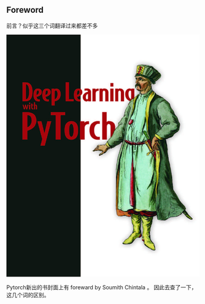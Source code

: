 ## Foreword
前言？似乎这三个词翻译过来都差不多

![Deep-Learning-with-PyTorch封面](../.local/Deep-Learning-with-PyTorch.jpg)

Pytorch新出的书封面上有 foreward by Soumith Chintala 。
因此去查了一下，这几个词的区别。